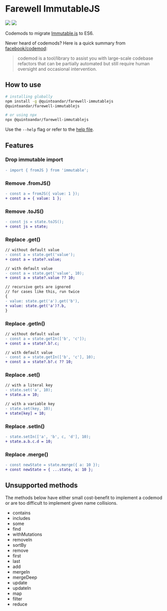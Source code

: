 # Farewell ImmutableJS

![](https://github.com/quintoandar/farewell-immutablejs/workflows/Node.js%20CI/badge.svg)
![](https://github.com/quintoandar/farewell-immutablejs/workflows/Node.js%20Package/badge.svg)

Codemods to migrate [Immutable.js](https://github.com/immutable-js/immutable-js) to ES6.

Never heard of codemods? Here is a quick summary from [facebook/codemod](https://github.com/facebook/codemod):

> codemod is a tool/library to assist you with large-scale codebase refactors that can be partially automated but still require human oversight and occasional intervention.

## How to use

```bash
# installing globally
npm install -g @quintoandar/farewell-immutablejs
@quintoandar/farewell-immutablejs

# or using npx
npx @quintoandar/farewell-immutablejs
```

Use the `--help` flag or refer to the [help file](./src/bin/help.txt).

## Features

### Drop immutable import

```diff
- import { fromJS } from 'immutable';
```

### Remove .fromJS()

```diff
- const a = fromJS({ value: 1 });
+ const a = { value: 1 };
```

### Remove .toJS()

```diff
- const js = state.toJS();
+ const js = state;
```

### Replace .get()

```diff
// without default value
- const a = state.get('value');
+ const a = state?.value;

// with default value
- const a = state.get('value', 10);
+ const a = state?.value ?? 10;

// recursive gets are ignored
// for cases like this, run twice
{
- value: state.get('a').get('b'),
+ value: state.get('a')?.b,
}
```

### Replace .getIn()

```diff
// without default value
- const a = state.getIn(['b', 'c']);
+ const a = state?.b?.c;

// with default value
- const a = state.getIn(['b', 'c'], 10);
+ const a = state?.b?.c ?? 10;
```

### Replace .set()

```diff
// with a literal key
- state.set('a', 10);
+ state.a = 10;
```

```diff
// with a variable key
- state.set(key, 10);
+ state[key] = 10;
```

### Replace .setIn()

```diff
- state.setIn(['a', 'b', c, 'd'], 10);
+ state.a.b.c.d = 10;
```

### Replace .merge()

```diff
- const newState = state.merge({ a: 10 });
+ const newState = { ...state, a: 10 };
```

## Unsupported methods

The methods below have either small cost-benefit to implement a codemod or are too difficult to implement given name collisions.

- contains
- includes
- some
- find
- withMutations
- removeIn
- sortBy
- remove
- first
- last
- add
- mergeIn
- mergeDeep
- update
- updateIn
- map
- filter
- reduce
